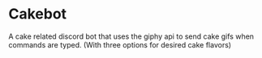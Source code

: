 # Cakebot

A cake related discord bot that uses the giphy api to send cake gifs when commands are typed. (With three options for desired cake flavors)

